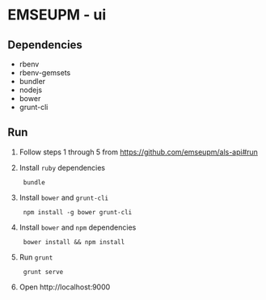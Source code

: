 EMSEUPM - ui
============

Dependencies
------------

- rbenv
- rbenv-gemsets
- bundler
- nodejs
- bower
- grunt-cli

Run
---

1. Follow steps 1 through 5 from https://github.com/emseupm/als-api#run

2. Install `ruby` dependencies

        bundle

3. Install `bower` and `grunt-cli`

        npm install -g bower grunt-cli

4. Install `bower` and `npm` dependencies

        bower install && npm install

5. Run `grunt`

        grunt serve

6. Open http://localhost:9000
